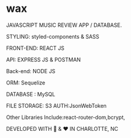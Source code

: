 # wax
JAVASCRIPT MUSIC REVIEW APP / DATABASE. 




STYLING: styled-components & SASS

FRONT-END: REACT JS

API: EXPRESS JS & POSTMAN 

Back-end: NODE JS

ORM: Sequelize

DATABASE : MySQL


FILE STORAGE: S3
AUTH:JsonWebToken


Other Libraries Include:react-router-dom,bcrypt,


DEVELOPED WITH 🎵 & ❤ IN CHARLOTTE, NC

